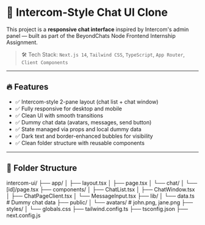 # 💬 Intercom-Style Chat UI Clone

This project is a **responsive chat interface** inspired by Intercom's admin panel — built as part of the BeyondChats Node Frontend Internship Assignment.

> 🛠 Tech Stack: `Next.js 14`, `Tailwind CSS`, `TypeScript`, `App Router`, `Client Components`

---

## 🔥 Features

- ✅ Intercom-style 2-pane layout (chat list + chat window)
- ✅ Fully responsive for desktop and mobile
- ✅ Clean UI with smooth transitions
- ✅ Dummy chat data (avatars, messages, send button)
- ✅ State managed via props and local dummy data
- ✅ Dark text and border-enhanced bubbles for visibility
- ✅ Clean folder structure with reusable components

---

## 📂 Folder Structure
intercom-ui/
├── app/
│ ├── layout.tsx
│ ├── page.tsx
│ └── chat/
│ └── [id]/page.tsx
├── components/
│ ├── ChatList.tsx
│ ├── ChatWindow.tsx
│ ├── ChatPageClient.tsx
│ └── MessageInput.tsx
├── lib/
│ └── data.ts # Dummy chat data
├── public/
│ └── avatars/ # john.png, jane.png
├── styles/
│ └── globals.css
├── tailwind.config.ts
├── tsconfig.json
├── next.config.js


